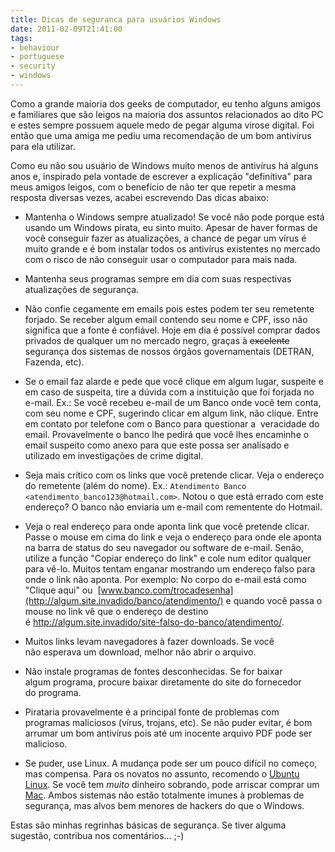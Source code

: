 ```yaml
---
title: Dicas de seguranca para usuários Windows
date: 2011-02-09T21:41:00
tags:
- behaviour
- portuguese
- security
- windows
---
```


Como a grande maioria dos geeks de computador, eu tenho alguns amigos e familiares que são leigos na maioria dos 
assuntos relacionados ao dito PC e estes sempre possuem aquele medo de pegar alguma virose digital. Foi então que uma 
amiga me pediu uma recomendação de um bom antivírus para ela utilizar. 

<!--more-->

Como eu não sou usuário de Windows muito menos de antivírus há alguns anos e, inspirado pela vontade de escrever a 
explicação "definitiva" para meus amigos leigos, com o benefício de não ter que repetir a mesma resposta diversas 
vezes, acabei escrevendo Das dicas abaixo:

* Mantenha o Windows sempre atualizado! Se você não pode porque está usando um Windows pirata, eu sinto muito. Apesar 
  de haver formas de você conseguir fazer as atualizações, a chance de pegar um vírus é muito grande e é bom instalar 
  todos os antivírus existentes no mercado com o risco de não conseguir usar o computador para mais nada.

* Mantenha seus programas sempre em dia com suas respectivas atualizações de segurança.

* Não confie cegamente em emails pois estes podem ter seu remetente forjado. Se receber algum email contendo seu nome 
  e CPF, isso não significa que a fonte é confiável. Hoje em dia é possível comprar dados privados de qualquer um no 
  mercado negro, graças à <del>excelente</del> segurança dos sistemas de nossos órgãos governamentais (DETRAN, Fazenda, 
  etc).

* Se o email faz alarde e pede que você clique em algum lugar, suspeite e em caso de suspeita, tire a dúvida com a 
  instituição que foi forjada no e-mail. Ex.: Se você recebeu e-mail de um Banco onde você tem conta, com seu nome e 
  CPF, sugerindo clicar em algum link, não clique. Entre em contato por telefone com o Banco para questionar a 
  veracidade do email. Provavelmente o banco lhe pedirá que você lhes encaminhe o email suspeito como anexo para que 
  este possa ser analisado e utilizado em investigações de crime digital.

* Seja mais crítico com os links que você pretende clicar. Veja o endereço do remetente (além do nome). Ex.: 
  `Atendimento Banco <atendimento_banco123@hotmail.com>`. Notou o que está errado com este endereço? O banco não 
  enviaria um e-mail com rementente do Hotmail.

* Veja o real endereço para onde aponta link que você pretende clicar. Passe o mouse em cima do link e veja o endereço 
  para onde ele aponta na barra de status do seu navegador ou software de e-mail. Senão, utilize a função 
  "Copiar endereço do link" e cole num editor qualquer para vê-lo. Muitos tentam enganar mostrando um endereço falso 
  para onde o link não aponta. Por exemplo: No corpo do e-mail está como "Clique aqui" ou 
  [www.banco.com/trocadesenha](http://algum.site.invadido/banco/atendimento/) e quando você passa o mouse 
  no link vê que o endereço de destino é http://algum.site.invadido/site-falso-do-banco/atendimento/.

* Muitos links levam navegadores à fazer downloads. Se você não esperava um download, melhor não abrir o arquivo.

* Não instale programas de fontes desconhecidas. Se for baixar algum programa, procure baixar diretamente do site do 
  fornecedor do programa.

* Pirataria provavelmente é a principal fonte de problemas com programas maliciosos (vírus, trojans, etc). Se não puder 
  evitar, é bom arrumar um bom antivírus pois até um inocente arquivo PDF pode ser malicioso.

* Se puder, use Linux. A mudança pode ser um pouco difícil no começo, mas compensa. Para os novatos no assunto, 
  recomendo o [Ubuntu Linux](http://www.ubuntu.com). Se você tem _muito_ dinheiro sobrando, pode arriscar comprar um 
  [Mac](http://www.apple.com.br). Ambos sistemas não estão totalmente imunes à problemas de segurança, mas alvos bem 
  menores de hackers do que o Windows.

Estas são minhas regrinhas básicas de segurança. Se tiver alguma sugestão, contribua nos comentários... ;-)

